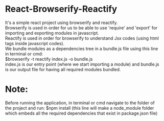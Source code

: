 # React-Browserify-Reactify<br />
It's a simple react project using browserify and reactify.<br />
Browserify is used in order for us to be able to use 'require' and 'export' for importing and exporting modules in javascript.<br />
Reactify is used in order for browserify to understand Jsx codes (using html tags inside javascript codes).<br />
We bundle modules as a dependencies tree in a bundle.js file using this line in terminal or cmd: <br />$browserify -t reactify index.js -o bundle.js<br />
index.js is our entry point (where we start importing a module) and bundle.js is our output file for having all required modules bundled.<br />

# Note:
Before running the application, in terminal or cmd navigate to the folder of the project and run: $npm install (this line will make a node_module folder which embeds all the required dependencies that exist in package.json file)
